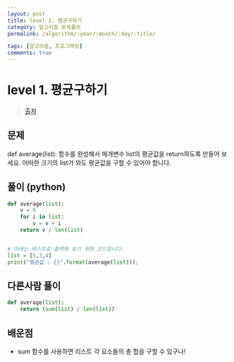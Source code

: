 ```yaml
---
layout: post
title: level 1. 평균구하기
category: 알고리즘 문제풀이
permalink: /algorithm/:year/:month/:day/:title/

tags: [알고리즘, 프로그래밍]
comments: true
---
```

# level 1. 평균구하기
> [출처](http://tryhelloworld.co.kr/challenge_codes/128)

## 문제
def average(list):
함수를 완성해서 매개변수 list의 평균값을 return하도록 만들어 보세요.
어떠한 크기의 list가 와도 평균값을 구할 수 있어야 합니다.

## 풀이 (python)

```python
def average(list):
	v = 0
	for i in list:
		v = v + i
	return v / len(list)


# 아래는 테스트로 출력해 보기 위한 코드입니다.
list = [5,3,4]
print("평균값 : {}".format(average(list)));
```

## 다른사람 풀이

```python
def average(list):
    return (sum(list) / len(list))
```

## 배운점
- sum 함수를 사용하면 리스트 각 요소들의 총 합을 구할 수 있구나!
